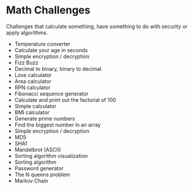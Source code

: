 # Math Challenges
Challenges that calculate something, have something to do with security 
or apply algorithms.

 * Temperature converter
 * Calculate your age in seconds
 * Simple encryption / decryption
 * Fizz Buzz
 * Decimal to binary, binary to decimal
 * Love calculator
 * Area calculator
 * RPN calculator
 * Fibonacci sequence generator
 * Calculate and print out the factorial of 100
 * Simple calculator
 * BMI calculator
 * Generate prime numbers
 * Find the biggest number in an array
 * Simple encryption / decryption
 * MD5
 * SHA1
 * Mandelbrot (ASCII)
 * Sorting algorithm visualization
 * Sorting algorithm
 * Password generator
 * The N queens problem
 * Markov Chain
